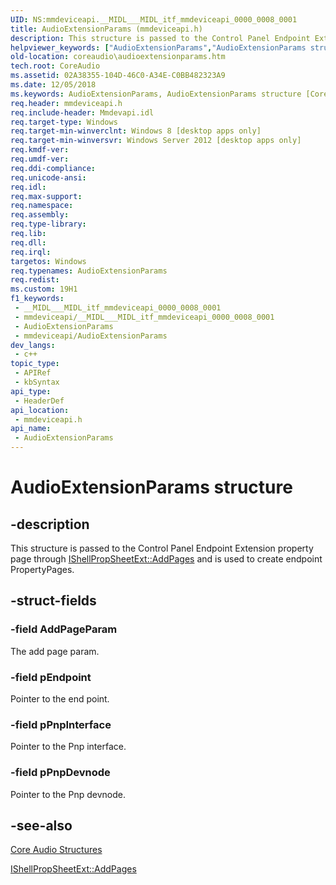 ```yaml
---
UID: NS:mmdeviceapi.__MIDL___MIDL_itf_mmdeviceapi_0000_0008_0001
title: AudioExtensionParams (mmdeviceapi.h)
description: This structure is passed to the Control Panel Endpoint Extension property page through IShellPropSheetExt::AddPages and is used to create endpoint PropertyPages.
helpviewer_keywords: ["AudioExtensionParams","AudioExtensionParams structure [Core Audio]","PAudioExtensionParams","PAudioExtensionParams structure pointer [Core Audio]","coreaudio.audioextensionparams","mmdeviceapi/AudioExtensionParams","mmdeviceapi/PAudioExtensionParams"]
old-location: coreaudio\audioextensionparams.htm
tech.root: CoreAudio
ms.assetid: 02A38355-104D-46C0-A34E-C0BB482323A9
ms.date: 12/05/2018
ms.keywords: AudioExtensionParams, AudioExtensionParams structure [Core Audio], PAudioExtensionParams, PAudioExtensionParams structure pointer [Core Audio], coreaudio.audioextensionparams, mmdeviceapi/AudioExtensionParams, mmdeviceapi/PAudioExtensionParams
req.header: mmdeviceapi.h
req.include-header: Mmdevapi.idl
req.target-type: Windows
req.target-min-winverclnt: Windows 8 [desktop apps only]
req.target-min-winversvr: Windows Server 2012 [desktop apps only]
req.kmdf-ver: 
req.umdf-ver: 
req.ddi-compliance: 
req.unicode-ansi: 
req.idl: 
req.max-support: 
req.namespace: 
req.assembly: 
req.type-library: 
req.lib: 
req.dll: 
req.irql: 
targetos: Windows
req.typenames: AudioExtensionParams
req.redist: 
ms.custom: 19H1
f1_keywords:
 - __MIDL___MIDL_itf_mmdeviceapi_0000_0008_0001
 - mmdeviceapi/__MIDL___MIDL_itf_mmdeviceapi_0000_0008_0001
 - AudioExtensionParams
 - mmdeviceapi/AudioExtensionParams
dev_langs:
 - c++
topic_type:
 - APIRef
 - kbSyntax
api_type:
 - HeaderDef
api_location:
 - mmdeviceapi.h
api_name:
 - AudioExtensionParams
---
```


# AudioExtensionParams structure


## -description

This structure is passed to the Control Panel Endpoint Extension property page through <a href="https://docs.microsoft.com/windows/desktop/api/shobjidl_core/nf-shobjidl_core-ishellpropsheetext-addpages">IShellPropSheetExt::AddPages</a> and is used to create endpoint PropertyPages.

## -struct-fields

### -field AddPageParam

The add page param.

### -field pEndpoint

Pointer to the end point.

### -field pPnpInterface

Pointer to the Pnp interface.

### -field pPnpDevnode

Pointer to the Pnp devnode.

## -see-also

<a href="https://docs.microsoft.com/windows/desktop/CoreAudio/core-audio-structures">Core Audio Structures</a>



<a href="https://docs.microsoft.com/windows/desktop/api/shobjidl_core/nf-shobjidl_core-ishellpropsheetext-addpages">IShellPropSheetExt::AddPages</a>

